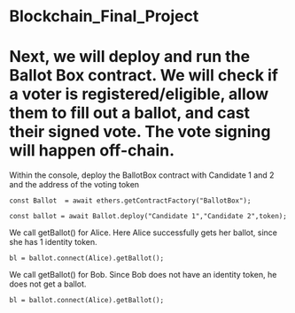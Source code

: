 # Blockchain_Final_Project

# Next, we will deploy and run the Ballot Box contract. We will check if a voter is registered/eligible, allow them to fill out a ballot, and cast their signed vote. The vote signing will happen off-chain.

Within the console, deploy the BallotBox contract with Candidate 1 and 2 and the address of the voting token

```
const Ballot  = await ethers.getContractFactory("BallotBox");
```
```
const ballot = await Ballot.deploy("Candidate 1","Candidate 2",token);
```

We call getBallot() for Alice. Here Alice successfully gets her ballot, since she has 1 identity token.
```
bl = ballot.connect(Alice).getBallot();
```

We call getBallot() for Bob. Since Bob does not have an identity token, he does not get a ballot.
```
bl = ballot.connect(Alice).getBallot();
```


